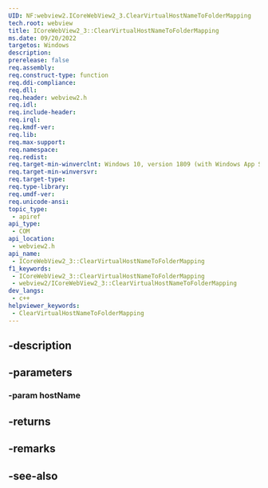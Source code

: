 ```yaml
---
UID: NF:webview2.ICoreWebView2_3.ClearVirtualHostNameToFolderMapping
tech.root: webview
title: ICoreWebView2_3::ClearVirtualHostNameToFolderMapping
ms.date: 09/20/2022
targetos: Windows
description: 
prerelease: false
req.assembly: 
req.construct-type: function
req.ddi-compliance: 
req.dll: 
req.header: webview2.h
req.idl: 
req.include-header: 
req.irql: 
req.kmdf-ver: 
req.lib: 
req.max-support: 
req.namespace: 
req.redist: 
req.target-min-winverclnt: Windows 10, version 1809 (with Windows App SDK 1.1 or later)
req.target-min-winversvr: 
req.target-type: 
req.type-library: 
req.umdf-ver: 
req.unicode-ansi: 
topic_type:
 - apiref
api_type:
 - COM
api_location:
 - webview2.h
api_name:
 - ICoreWebView2_3::ClearVirtualHostNameToFolderMapping
f1_keywords:
 - ICoreWebView2_3::ClearVirtualHostNameToFolderMapping
 - webview2/ICoreWebView2_3::ClearVirtualHostNameToFolderMapping
dev_langs:
 - c++
helpviewer_keywords:
 - ClearVirtualHostNameToFolderMapping
---
```


## -description

## -parameters

### -param hostName

## -returns

## -remarks

## -see-also

